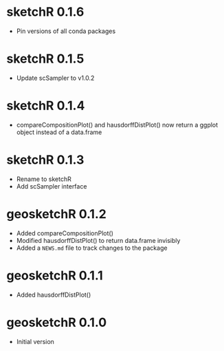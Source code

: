 # sketchR 0.1.6

* Pin versions of all conda packages

# sketchR 0.1.5

* Update scSampler to v1.0.2

# sketchR 0.1.4

* compareCompositionPlot() and hausdorffDistPlot() now return a ggplot object instead of a data.frame

# sketchR 0.1.3

* Rename to sketchR
* Add scSampler interface

# geosketchR 0.1.2

* Added compareCompositionPlot()
* Modified hausdorffDistPlot() to return data.frame invisibly
* Added a `NEWS.md` file to track changes to the package

# geosketchR 0.1.1

* Added hausdorffDistPlot()

# geosketchR 0.1.0

* Initial version
